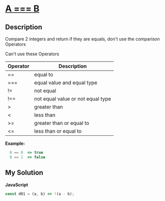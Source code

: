 # [A === B](https://www.codewars.com/kata/58af092f78a1a54f2000000f)

## Description

Compare 2 integers and return if they are equals, don't use the comparison Operators

Can't use these Operators

| Operator | Description                       |
| -------- | --------------------------------- |
| ==       | equal to                          |
| ===      | equal value and equal type        |
| !=       | not equal                         |
| !==      | not equal value or not equal type |
| >        | greater than                      |
| <        | less than                         |
| >=       | greater than or equal to          |
| <=       | less than or equal to             |

**Example:**

```js
  0 == 0  => true
  0 == 1  => false
```

## My Solution

**JavaScript**

```js
const d01 = (a, b) => !(a - b);
```
